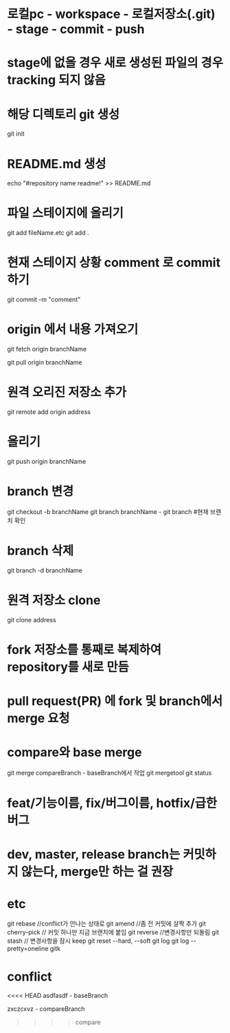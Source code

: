 # 로컬pc - workspace - 로컬저장소(.git) - stage - commit - push
# stage에 없을 경우 새로 생성된 파일의 경우 tracking 되지 않음

# 해당 디렉토리 git 생성
git init

# README.md 생성
echo "#repository name readme!" >> README.md

# 파일 스테이지에 올리기
git add fileName.etc 
git add .

# 현재 스테이지 상황 comment 로 commit 하기
git commit -m "comment"

# origin 에서 내용 가져오기
git fetch origin branchName

git pull origin branchName

# 원격 오리진 저장소 추가
git remote add origin address

# 올리기
git push origin branchName

# branch 변경
git checkout -b branchName
git branch branchName - git branch #현재 브랜치 확인

# branch 삭제
git branch -d branchName

# 원격 저장소 clone
git clone address

# fork 저장소를 통째로 복제하여 repository를 새로 만듬
# pull request(PR) 에 fork 및 branch에서 merge 요청

# compare와 base merge
git merge compareBranch - baseBranch에서 작업
git mergetool
git status

# feat/기능이름, fix/버그이름, hotfix/급한버그
# dev, master, release branch는 커밋하지 않는다, merge만 하는 걸 권장

# etc
git rebase //conflict가 안나는 상태로
git amend //좀 전 커밋에 살짝 추가
git cherry-pick // 커밋 하나만 지금 브랜치에 붙임
git reverse //변경사항만 되돌림
git stash // 변경사항을 잠시 keep
git reset --hard, --soft
git log
git log --pretty=oneline
gitk

# conflict
<<<< HEAD
asdfasdf    - baseBranch

zxczcxvz    - compareBranch
 >>>> compare


